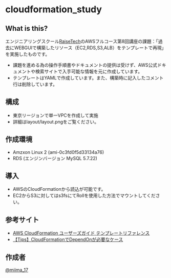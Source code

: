 cloudformation_study
====

## What is this?

エンジニアリングスクール[RaiseTech](https://raise-tech.net/)のAWSフルコース第8回講座の課題：「過去にWEBGUIで構築したリソース（EC2,RDS,S3,ALB）をテンプレートで再現」を実施したものです。
- 課題を進める為の操作手順書やドキュメントの提供は受けず、AWS公式ドキュメントや検索サイトで入手可能な情報を元に作成しています。
- テンプレートはYAMLで作成しています。また、構築時に記入したコメント行は削除しています。


## 構成

- 東京リージョンで単一VPCを作成して実施
- 詳細はlayout/layout.pngをご覧ください。

## 作成環境

- Amzxon Linux 2 (ami-0c3fd0f5d33134a76)
- RDS (エンジンバージョン MySQL 5.7.22)

## 導入

- AWSのCloudFormationから読込が可能です。
- EC2からS3に対してはs3fsにてRollを使用した方法でマウントしてください。

## 参考サイト

- [AWS CloudFormation ユーザーズガイド テンプレートリファレンス](https://docs.aws.amazon.com/ja_jp/AWSCloudFormation/latest/UserGuide/template-reference.html)
- [【Tips】CloudFormationでDependOnが必要なケース](https://dev.classmethod.jp/cloud/aws/cfn-dependon/)

## 作成者

[@miima_17](https://twitter.com/miima_17)
